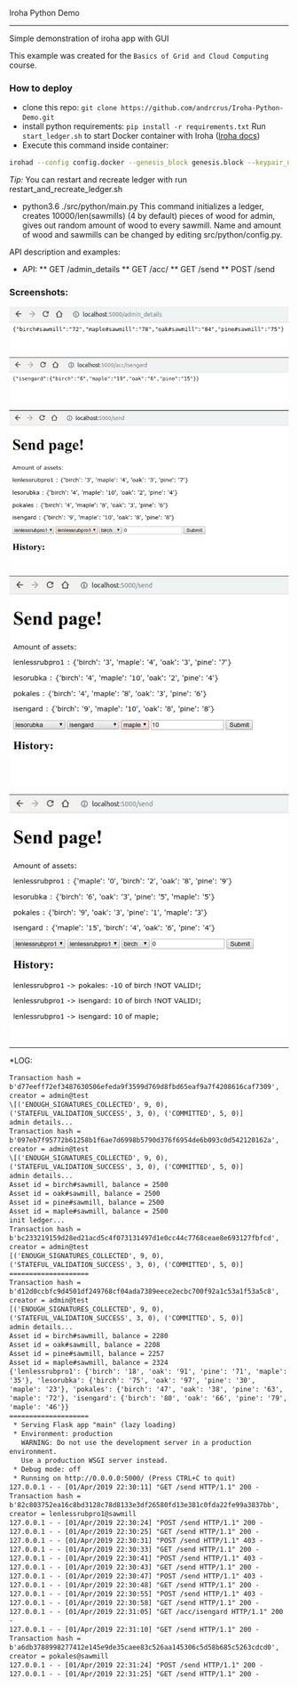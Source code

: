 Iroha Python Demo


******
Simple demonstration of iroha app with GUI

This example was created for the `Basics of Grid and Cloud Computing` course.

### How to deploy
* clone this repo: `git clone https://github.com/andrcrus/Iroha-Python-Demo.git`
* install python requirements: `pip install -r requirements.txt`
Run `start_ledger.sh` to start Docker container with Iroha ([Iroha docs](https://iroha.readthedocs.io/en/latest/getting_started/index.html))
* Execute this command inside container:
```sh
irohad --config config.docker --genesis_block genesis.block --keypair_name node0 --overwrite_ledger
```
*Tip:* You can restart and recreate ledger with run restart_and_recreate_ledger.sh
* python3.6 ./src/python/main.py
This command initializes a ledger, creates 10000/len(sawmills) (4 by default) pieces of wood for admin, gives out random amount of wood to every sawmill. Name and amount of wood and sawmills can be changed by editing src/python/config.py. 

API description and examples:
* API:
** GET /admin_details
** GET /acc/<account>
** GET /send
** POST /send

### Screenshots:
![GET /admin_details](pictures/admin_details.png)

![GET /acc/<account>](pictures/account_info.png)

![GET /send](pictures/send_page.png)

![POST /send](pictures/try_to_send_maple.png)

![Some iters on send page](pictures/some_iters.png)

***
*LOG:

```
Transaction hash = b'd77eeff72ef3487630506efeda9f3599d769d8fbd65eaf9a7f4208616caf7309', creator = admin@test
\[('ENOUGH_SIGNATURES_COLLECTED', 9, 0), ('STATEFUL_VALIDATION_SUCCESS', 3, 0), ('COMMITTED', 5, 0)]
admin details...
Transaction hash = b'097eb7f95772b61258b1f6ae7d6998b5790d376f6954de6b093c0d542120162a', creator = admin@test
\[('ENOUGH_SIGNATURES_COLLECTED', 9, 0), ('STATEFUL_VALIDATION_SUCCESS', 3, 0), ('COMMITTED', 5, 0)]
admin details...
Asset id = birch#sawmill, balance = 2500
Asset id = oak#sawmill, balance = 2500
Asset id = pine#sawmill, balance = 2500
Asset id = maple#sawmill, balance = 2500
init ledger...
Transaction hash = b'bc233219159d28ed21acd5c4f073131497d1e0cc44c7768ceae8e693127fbfcd', creator = admin@test
[('ENOUGH_SIGNATURES_COLLECTED', 9, 0), ('STATEFUL_VALIDATION_SUCCESS', 3, 0), ('COMMITTED', 5, 0)]
====================
Transaction hash = b'd12d0ccbfc9d4501df249768cf04ada7389eece2ecbc700f92a1c53a1f53a5c8', creator = admin@test
[('ENOUGH_SIGNATURES_COLLECTED', 9, 0), ('STATEFUL_VALIDATION_SUCCESS', 3, 0), ('COMMITTED', 5, 0)]
admin details...
Asset id = birch#sawmill, balance = 2280
Asset id = oak#sawmill, balance = 2208
Asset id = pine#sawmill, balance = 2257
Asset id = maple#sawmill, balance = 2324
{'lenlessrubpro1': {'birch': '18', 'oak': '91', 'pine': '71', 'maple': '35'}, 'lesorubka': {'birch': '75', 'oak': '97', 'pine': '30', 'maple': '23'}, 'pokales': {'birch': '47', 'oak': '38', 'pine': '63', 'maple': '72'}, 'isengard': {'birch': '80', 'oak': '66', 'pine': '79', 'maple': '46'}}
====================
 * Serving Flask app "main" (lazy loading)
 * Environment: production
   WARNING: Do not use the development server in a production environment.
   Use a production WSGI server instead.
 * Debug mode: off
 * Running on http://0.0.0.0:5000/ (Press CTRL+C to quit)
127.0.0.1 - - [01/Apr/2019 22:30:11] "GET /send HTTP/1.1" 200 -
Transaction hash = b'82c803752ea16c8bd3128c78d8133e3df26580fd13e381c0fda22fe99a3837bb', creator = lenlessrubpro1@sawmill
127.0.0.1 - - [01/Apr/2019 22:30:24] "POST /send HTTP/1.1" 200 -
127.0.0.1 - - [01/Apr/2019 22:30:25] "GET /send HTTP/1.1" 200 -
127.0.0.1 - - [01/Apr/2019 22:30:31] "POST /send HTTP/1.1" 403 -
127.0.0.1 - - [01/Apr/2019 22:30:33] "GET /send HTTP/1.1" 200 -
127.0.0.1 - - [01/Apr/2019 22:30:41] "POST /send HTTP/1.1" 403 -
127.0.0.1 - - [01/Apr/2019 22:30:43] "GET /send HTTP/1.1" 200 -
127.0.0.1 - - [01/Apr/2019 22:30:47] "POST /send HTTP/1.1" 403 -
127.0.0.1 - - [01/Apr/2019 22:30:48] "GET /send HTTP/1.1" 200 -
127.0.0.1 - - [01/Apr/2019 22:30:55] "POST /send HTTP/1.1" 403 -
127.0.0.1 - - [01/Apr/2019 22:30:58] "GET /send HTTP/1.1" 200 -
127.0.0.1 - - [01/Apr/2019 22:31:05] "GET /acc/isengard HTTP/1.1" 200 -
127.0.0.1 - - [01/Apr/2019 22:31:10] "GET /send HTTP/1.1" 200 -
Transaction hash = b'a6db3788998277412e145e9de35caee83c526aa145306c5d58b685c5263cdcd0', creator = pokales@sawmill
127.0.0.1 - - [01/Apr/2019 22:31:24] "POST /send HTTP/1.1" 200 -
127.0.0.1 - - [01/Apr/2019 22:31:25] "GET /send HTTP/1.1" 200 -
```